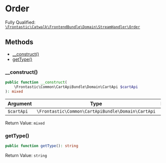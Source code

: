 #  Order

Fully Qualified: [`\Frontastic\Catwalk\FrontendBundle\Domain\StreamHandler\Order`](../../../../../src/php/FrontendBundle/Domain/StreamHandler/Order.php)

## Methods

* [__construct()](#__construct)
* [getType()](#gettype)

### __construct()

```php
public function __construct(
    \Frontastic\Common\CartApiBundle\Domain\CartApi $cartApi
): mixed
```

Argument|Type|Default|Description
--------|----|-------|-----------
`$cartApi`|`\Frontastic\Common\CartApiBundle\Domain\CartApi`||

Return Value: `mixed`

### getType()

```php
public function getType(): string
```

Return Value: `string`

